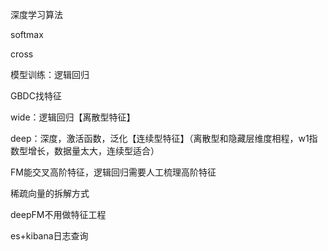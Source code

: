 深度学习算法

softmax

cross 

模型训练：逻辑回归

GBDC找特征



wide：逻辑回归【离散型特征】

deep：深度，激活函数，泛化【连续型特征】（离散型和隐藏层维度相程，w1指数型增长，数据量太大，连续型适合）



FM能交叉高阶特征，逻辑回归需要人工梳理高阶特征



稀疏向量的拆解方式



deepFM不用做特征工程



es+kibana日志查询




